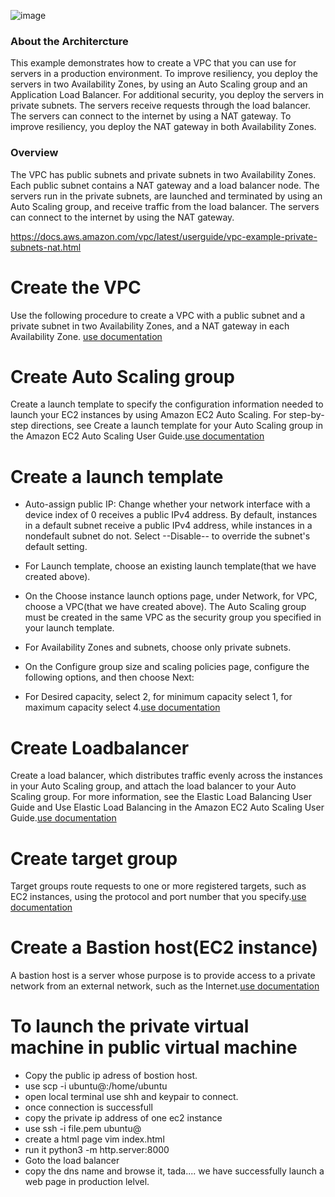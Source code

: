 
![image](https://github.com/user-attachments/assets/7e43e854-e200-40a2-8683-adf6aecfa1c0)


### About the Architercture 

This example demonstrates how to create a VPC that you can use for servers in a
production environment.
To improve resiliency, you deploy the servers in two Availability Zones, by using
an Auto Scaling group and an Application Load Balancer. For additional security,
you deploy the servers in private subnets. The servers receive requests through
the load balancer. The servers can connect to the internet by using a NAT
gateway. To improve resiliency, you deploy the NAT gateway in both Availability
Zones.

### Overview

The VPC has public subnets and private subnets in two Availability Zones.
Each public subnet contains a NAT gateway and a load balancer node.
The servers run in the private subnets, are launched and terminated by using an
Auto Scaling group, and receive traffic from the load balancer.
The servers can connect to the internet by using the NAT gateway.

https://docs.aws.amazon.com/vpc/latest/userguide/vpc-example-private-subnets-nat.html

# Create the VPC
Use the following procedure to create a VPC with a public subnet and a private subnet in two Availability Zones, and a NAT gateway in each Availability Zone. [use documentation](https://docs.aws.amazon.com/directoryservice/latest/admin-guide/gsg_create_vpc.html)

# Create Auto Scaling group
  
  Create a launch template to specify the configuration information needed to launch your EC2 instances by using Amazon EC2 Auto Scaling. For step-by-step directions, see Create a 
  launch template for your Auto Scaling group in the Amazon EC2 Auto Scaling User Guide.[use documentation](https://docs.aws.amazon.com/autoscaling/ec2/userguide/create-auto-scaling-groups-launch-template.html)

# Create a launch template
- Auto-assign public IP: Change whether your network interface with a device index of 0 receives a public IPv4 address. By default, instances in a default subnet receive a public IPv4 
 address, while instances in a nondefault subnet do not. Select --Disable-- to override the subnet's default setting.

- For Launch template, choose an existing launch template(that we have created above).

- On the Choose instance launch options page, under Network, for VPC, choose a VPC(that we have created above). The Auto Scaling group must be created in the same VPC as the security 
  group you specified in your launch template.

- For Availability Zones and subnets, choose only private subnets.
- On the Configure group size and scaling policies page, configure the following options, and then choose Next:

- For Desired capacity, select 2, for minimum capacity select 1, for maximum capacity select 4.[use documentation](https://docs.aws.amazon.com/autoscaling/ec2/userguide/create-asg-launch-template.html)

# Create Loadbalancer
Create a load balancer, which distributes traffic evenly across the instances in your Auto Scaling group, and attach the load balancer to your Auto Scaling group. For more information, see the Elastic Load Balancing User Guide and Use Elastic Load Balancing in the Amazon EC2 Auto Scaling User Guide.[use documentation](https://docs.aws.amazon.com/elasticloadbalancing/latest/application/create-application-load-balancer.html)

# Create target group
Target groups route requests to one or more registered targets, such as EC2 instances, using the protocol and port number that you specify.[use documentation](https://docs.aws.amazon.com/elasticloadbalancing/latest/application/create-target-group.html)

# Create a Bastion host(EC2 instance)
A bastion host is a server whose purpose is to provide access to a private network from an external network, such as the Internet.[use documentation](https://docs.aws.amazon.com/efs/latest/ug/gs-step-one-create-ec2-resources.html)

# To launch the private virtual machine in public virtual machine
- Copy the public ip adress of bostion host.
- use scp -i <pemfile path> <pemfile path> ubuntu@<ip>:/home/ubuntu
- open local terminal use shh and keypair to connect.
- once connection is successfull
- copy the private ip address of one ec2 instance
- use ssh -i file.pem ubuntu@<privateIP>
- create a html page vim index.html
- run it python3 -m http.server:8000
- Goto the load balancer
- copy the dns name and browse it, tada.... we have successfully launch a web page in production lelvel.




